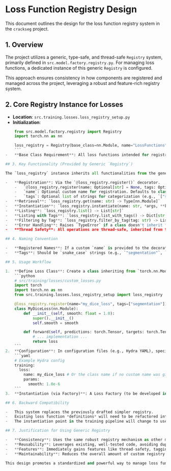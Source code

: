 # Loss Function Registry Design

This document outlines the design for the loss function registry system in the `crackseg` project.

## 1. Overview

The project utilizes a generic, type-safe, and thread-safe `Registry` system, primarily defined in `src.model.factory.registry.py`. For managing loss functions, a dedicated instance of this generic `Registry` is configured.

This approach ensures consistency in how components are registered and managed across the project, leveraging a robust and feature-rich registry system.

## 2. Core Registry Instance for Losses

- **Location**: `src.training.losses.loss_registry_setup.py`
- **Initialization**:

```python
    from src.model.factory.registry import Registry
    import torch.nn as nn

    loss_registry = Registry(base_class=nn.Module, name="LossFunctions")
    ```
-   **Base Class Requirement**: All loss functions intended for registration **must** be classes that inherit from `torch.nn.Module`.

## 3. Key Functionality (Provided by Generic `Registry`)

The `loss_registry` instance inherits all functionalities from the generic `Registry` class (`src.model.factory.registry.Registry`), including:

-   **Registration**: Via the `@loss_registry.register()` decorator.
    -   `@loss_registry.register(name: Optional[str] = None, tags: Optional[List[str]] = None)`
    -   `name`: Optional custom name for registration. Defaults to class `__name__`.
    -   `tags`: Optional list of strings for categorization (e.g., `["segmentation", "focal_loss"]`).
-   **Retrieval**: `loss_registry.get(name: str) -> Type[nn.Module]`
-   **Instantiation**: `loss_registry.instantiate(name: str, *args, **kwargs) -> nn.Module`
-   **Listing**: `loss_registry.list() -> List[str]`
-   **Listing with Tags**: `loss_registry.list_with_tags() -> Dict[str, List[str]]`
-   **Filtering by Tag**: `loss_registry.filter_by_tag(tag: str) -> List[str]`
-   **Error Handling**: Raises `TypeError` if a class doesn't inherit from `nn.Module` during registration, and `ValueError` or `KeyError` for registration conflicts or lookup failures.
-   **Thread Safety**: All operations are thread-safe, inherited from the generic `Registry`.

## 4. Naming Convention

-   **Registered Names**: If a custom `name` is provided to the decorator, it should be in `snake_case` (e.g., `"dice_loss"`). If no name is provided, the class name (e.g., `DiceLoss`) is used.
-   **Tags**: Should be `snake_case` strings (e.g., `"segmentation"`, `"focal_loss"`).

## 5. Usage Workflow

1.  **Define Loss Class**: Create a class inheriting from `torch.nn.Module`.
    ```python
    # src/training/losses/custom_losses.py
    import torch
    import torch.nn as nn
    from src.training.losses.loss_registry_setup import loss_registry

    @loss_registry.register(name="my_dice_loss", tags=["segmentation"])
    class MyDiceLoss(nn.Module):
        def __init__(self, smooth: float = 1.0):
            super().__init__()
            self.smooth = smooth

        def forward(self, predictions: torch.Tensor, targets: torch.Tensor) -> torch.Tensor:
            # ... implementation ...
            return loss
    ```
2.  **Configuration**: In configuration files (e.g., Hydra YAML), specify the loss by its registered name and parameters.
    ```yaml
    # Example Hydra config
    training:
      loss:
        name: my_dice_loss # Or the class name if no custom name was given
        params:
          smooth: 1.0e-6
    ```
3.  **Instantiation (via Factory)**: A Loss Factory (to be developed in Task 8) will use the `loss_registry` to look up and instantiate the loss module based on the configuration.

## 6. Backward Compatibility

-   This system replaces the previously drafted simpler registry.
-   Existing loss function *definitions* will need to be refactored into `nn.Module` classes if they are currently simple functions.
-   The instantiation point in the training pipeline will change to use the new Loss Factory.

## 7. Justification for Using Generic Registry

-   **Consistency**: Uses the same robust registry mechanism as other model components (encoders, decoders).
-   **Reusability**: Leverages existing, well-tested code, avoiding duplication of registry logic.
-   **Features**: Immediately gains features like thread-safety, tagging, and type-checking against a base class (`nn.Module`).
-   **Maintainability**: Reduces the overall amount of custom registry code in the project.

This design promotes a standardized and powerful way to manage loss functions, aligning with best practices already established in other parts of the `crackseg` codebase.
